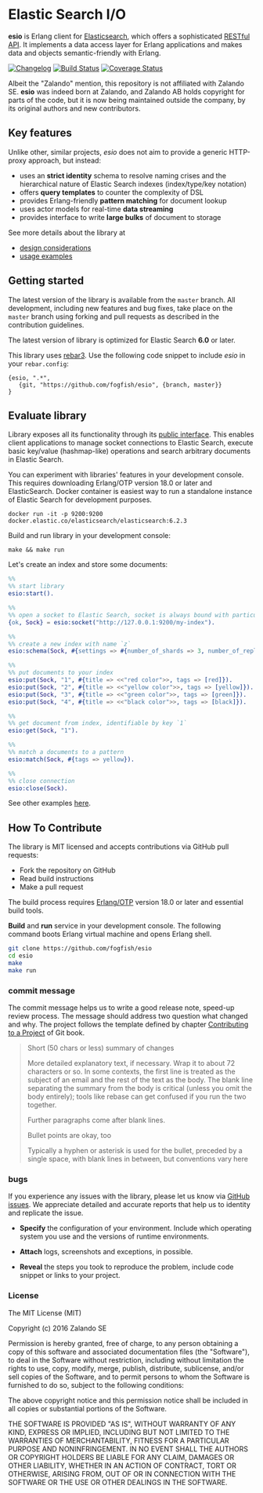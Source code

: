 # Elastic Search I/O

**esio** is Erlang client for [Elasticsearch](https://www.elastic.co/products/elasticsearch), which offers a sophisticated [RESTful API](https://www.elastic.co/guide/en/elasticsearch/reference/current/docs.html). It implements a data access layer for Erlang applications and makes data and objects semantic-friendly with Erlang.

[![Changelog](https://img.shields.io/badge/changelog-latest-green.svg)](CHANGELOG.md) 
[![Build Status](https://secure.travis-ci.org/fogfish/esio.svg?branch=master)](http://travis-ci.org/fogfish/esio)
[![Coverage Status](https://coveralls.io/repos/github/fogfish/esio/badge.svg?branch=master)](https://coveralls.io/github/fogfish/datum?branch=master)

Albeit the "Zalando" mention, this repository is not affiliated with Zalando SE. **esio** was indeed born at Zalando, and Zalando AB holds copyright for parts of the code, but it is now being maintained outside the company, by its original authors and new contributors.


## Key features

Unlike other, similar projects, *esio* does not aim to provide a generic HTTP-proxy approach, but instead: 
* uses an **strict identity** schema to resolve naming crises and the hierarchical nature of Elastic Search indexes (index/type/key notation)
* offers **query templates** to counter the complexity of DSL 
* provides Erlang-friendly **pattern matching** for document lookup
* uses actor models for real-time **data streaming**
* provides interface to write **large bulks** of document to storage 

See more details about the library at
* [design considerations](doc/design.md)
* [usage examples](doc/example.md) 

## Getting started

The latest version of the library is available from the `master` branch. All development, including new features and bug fixes, take place on the `master` branch using forking and pull requests as described in the contribution guidelines. 

The latest version of library is optimized for Elastic Search **6.0** or later.   


This library uses [rebar3](http://www.rebar3.org). Use the following code snippet to include *esio* in your `rebar.config`:
```
{esio, ".*",
   {git, "https://github.com/fogfish/esio", {branch, master}}
}
``` 

## Evaluate library  

Library exposes all its functionality through its [public interface](src/esio.erl). This enables client applications to manage socket connections to Elastic Search, execute basic key/value (hashmap-like) operations and search arbitrary documents in Elastic Search. 

You can experiment with libraries' features in your development console. This requires downloading Erlang/OTP version 18.0 or later and ElasticSearch. Docker container is easiest way to run a standalone instance of Elastic Search for development purposes.

```
docker run -it -p 9200:9200 docker.elastic.co/elasticsearch/elasticsearch:6.2.3
```

Build and run library in your development console:     
```
make && make run
```

Let's create an index and store some documents:

```erlang
%% 
%% start library
esio:start().

%%
%% open a socket to Elastic Search, socket is always bound with particular index 
{ok, Sock} = esio:socket("http://127.0.0.1:9200/my-index").

%%
%% create a new index with name `z`
esio:schema(Sock, #{settings => #{number_of_shards => 3, number_of_replicas => 1}}).

%%
%% put documents to your index
esio:put(Sock, "1", #{title => <<"red color">>, tags => [red]}).
esio:put(Sock, "2", #{title => <<"yellow color">>, tags => [yellow]}).
esio:put(Sock, "3", #{title => <<"green color">>, tags => [green]}).
esio:put(Sock, "4", #{title => <<"black color">>, tags => [black]}).

%%
%% get document from index, identifiable by key `1`
esio:get(Sock, "1").

%%
%% match a documents to a pattern  
esio:match(Sock, #{tags => yellow}).

%%
%% close connection
esio:close(Sock).
```

See other examples [here](doc/example.md).


## How To Contribute

The library is MIT licensed and accepts contributions via GitHub pull requests:

* Fork the repository on GitHub
* Read build instructions
* Make a pull request

The build process requires [Erlang/OTP](http://www.erlang.org/downloads) version 18.0 or later and essential build tools.

**Build** and **run** service in your development console. The following command boots Erlang virtual machine and opens Erlang shell.

```bash
git clone https://github.com/fogfish/esio
cd esio
make
make run
```


### commit message

The commit message helps us to write a good release note, speed-up review process. The message should address two question what changed and why. The project follows the template defined by chapter [Contributing to a Project](http://git-scm.com/book/ch5-2.html) of Git book.

>
> Short (50 chars or less) summary of changes
>
> More detailed explanatory text, if necessary. Wrap it to about 72 characters or so. In some contexts, the first line is treated as the subject of an email and the rest of the text as the body. The blank line separating the summary from the body is critical (unless you omit the body entirely); tools like rebase can get confused if you run the two together.
> 
> Further paragraphs come after blank lines.
> 
> Bullet points are okay, too
> 
> Typically a hyphen or asterisk is used for the bullet, preceded by a single space, with blank lines in between, but conventions vary here
>
>

### bugs

If you experience any issues with the library, please let us know via [GitHub issues](https://github.com/fogfish/datum/issue). We appreciate detailed and accurate reports that help us to identity and replicate the issue. 

* **Specify** the configuration of your environment. Include which operating system you use and the versions of runtime environments. 

* **Attach** logs, screenshots and exceptions, in possible.

* **Reveal** the steps you took to reproduce the problem, include code snippet or links to your project.


### License

The MIT License (MIT)

Copyright (c) 2016 Zalando SE

Permission is hereby granted, free of charge, to any person obtaining a copy
of this software and associated documentation files (the "Software"), to deal
in the Software without restriction, including without limitation the rights
to use, copy, modify, merge, publish, distribute, sublicense, and/or sell
copies of the Software, and to permit persons to whom the Software is
furnished to do so, subject to the following conditions:

The above copyright notice and this permission notice shall be included in all
copies or substantial portions of the Software.

THE SOFTWARE IS PROVIDED "AS IS", WITHOUT WARRANTY OF ANY KIND, EXPRESS OR
IMPLIED, INCLUDING BUT NOT LIMITED TO THE WARRANTIES OF MERCHANTABILITY,
FITNESS FOR A PARTICULAR PURPOSE AND NONINFRINGEMENT. IN NO EVENT SHALL THE
AUTHORS OR COPYRIGHT HOLDERS BE LIABLE FOR ANY CLAIM, DAMAGES OR OTHER
LIABILITY, WHETHER IN AN ACTION OF CONTRACT, TORT OR OTHERWISE, ARISING FROM,
OUT OF OR IN CONNECTION WITH THE SOFTWARE OR THE USE OR OTHER DEALINGS IN THE
SOFTWARE.
